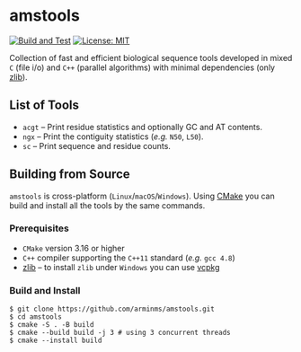 # amstools
[![Build and Test](https://github.com/arminms/amstools/actions/workflows/build-n-test.yml/badge.svg)](https://github.com/arminms/amstools/actions/workflows/build-n-test.yml)
[![License: MIT](https://img.shields.io/badge/License-MIT-yellow.svg)](https://opensource.org/licenses/MIT)

Collection of fast and efficient biological sequence tools developed in mixed
`C` (file i/o) and `C++` (parallel algorithms) with minimal dependencies (only
[zlib](http://www.zlib.net/)).

## List of Tools
* `acgt` – Print residue statistics and optionally GC and AT contents.
* `ngx`  – Print the contiguity statistics (_e.g._ `N50`, `L50`).
* `sc`   – Print sequence and residue counts.

## Building from Source
`amstools` is cross-platform (`Linux`/`macOS`/`Windows`). Using
[CMake](https://cmake.org/) you can build and install all the tools
by the same commands.

### Prerequisites
* `CMake` version 3.16 or higher
* `C++` compiler supporting the `C++11` standard (_e.g._ `gcc 4.8`)
* [zlib](http://www.zlib.net/) – to install `zlib` under `Windows` you can
use [vcpkg](https://vcpkg.io/)

### Build and Install
```
$ git clone https://github.com/arminms/amstools.git
$ cd amstools
$ cmake -S . -B build
$ cmake --build build -j 3 # using 3 concurrent threads
$ cmake --install build
```